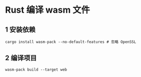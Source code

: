 # Rust 编译 wasm 文件

## 1 安装依赖
```shell
cargo install wasm-pack --no-default-features # 忽略 OpenSSL
```

## 2 编译项目
```shell
wasm-pack build --target web
```

